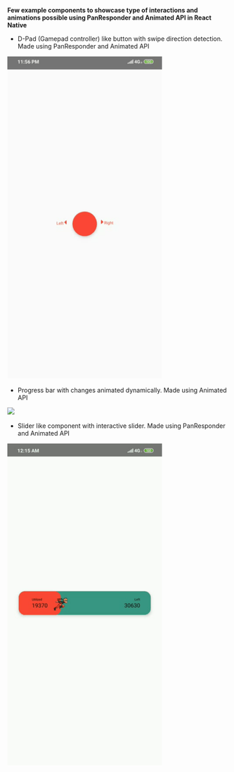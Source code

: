 **Few example components to showcase type of interactions and animations possible using PanResponder and Animated API in React Native**

- D-Pad (Gamepad controller) like button with swipe direction detection. Made using PanResponder and Animated API

![](Control.gif)

- Progress bar with changes animated dynamically. Made using Animated API

![](ProgressBar.gif)

- Slider like component with interactive slider. Made using PanResponder and Animated API

![](Slider.gif)
